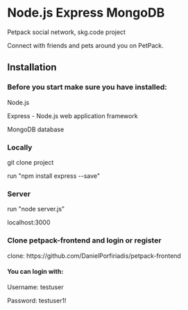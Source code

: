 <h1> Node.js Express MongoDB </h1>
<p> Petpack social network, skg.code project </p>
<p> Connect with friends and pets around you on PetPack. </p>
<h2> Installation </h2>
</hr>
<h3>Before you start make sure you have installed:</h3>
<p> Node.js </p>
<p> Express - Node.js web application framework </p>
<p>  MongoDB database </p>
<h3> Locally </h3>
</hr>
<p> git clone project </p>
<p> run "npm install express --save" </p>
<h3> Server </h3>
<p> run "node server.js" </p>
<p> localhost:3000 </p>
<h3> Clone petpack-frontend and login or register </h3>
<p> clone: https://github.com/DanielPorfiriadis/petpack-frontend </p>
<h4> You can login with: </h4> 
<p> Username: testuser</p> 
<p> Password: testuser1! </p> 
